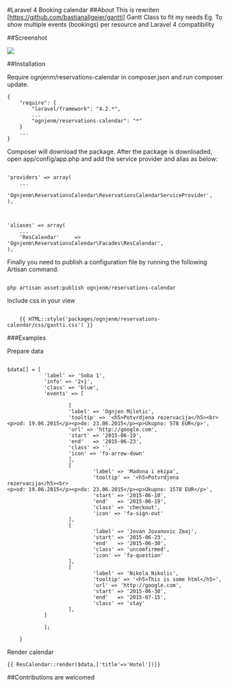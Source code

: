 #Laravel 4 Booking calendar
##About
This is rewriten [https://github.com/bastianallgeier/gantti] Gantt Class to fit my needs Eg. To show multiple events (bookings) per resource and Laravel 4 compatibility

##Screenshot

![](https://raw.githubusercontent.com/ognjenm/reservations-calendar/master/calendar.png)

##Installation

Require ognjenm/reservations-calendar in composer.json and run composer update.

```
{
    "require": {
        "laravel/framework": "4.2.*",
        ...
        "ognjenm/reservations-calendar": "*"
    }
    ...
}
```

Composer will download the package. After the package is downloaded, open app/config/app.php and add the service provider and alias as below:

```

'providers' => array(
    ...
    'Ognjenm\ReservationsCalendar\ReservationsCalendarServiceProvider',
),



'aliases' => array(
    ...
    'ResCalendar'     => 'Ognjenm\ReservationsCalendar\Facades\ResCalendar',
),

```
Finally you need to publish a configuration file by running the following Artisan command.

```

php artisan asset:publish ognjenm/reservations-calendar
```

Include css in your view

```

    {{ HTML::style('packages/ognjenm/reservations-calendar/css/gantti.css') }}
```

###Examples

Prepare data 
```

$data[] = [
            'label' => 'Soba 1',
        	'info' => '2+1',
        	'class' => 'blue',
            'events' => [

                    [
                    'label' => 'Ognjen Miletic',
                    'tooltip' => '<h5>Potvrdjena rezervacija</h5><br><p>od: 19.06.2015</p><p>do: 23.06.2015</p><p>Ukupno: 578 EUR</p>',
                    'url' => 'http://google.com',
                    'start' => '2015-06-19',
                    'end'   => '2015-06-23',
                    'class' => '',
                    'icon' => 'fa-arrow-down'
                    ],
                    [
                            'label' => 'Madona i ekipa',
                            'tooltip' => '<h5>Potvrdjena rezervacija</h5><br>
<p>od: 19.06.2015</p><p>do: 23.06.2015</p><p>Ukupno: 1578 EUR</p>',
                            'start' => '2015-06-10',
                            'end'   => '2015-06-19',
                            'class' => 'checkout',
                            'icon' => 'fa-sign-out'
                    ],
                    [
                            'label' => 'Jovan Jovanovic Zmaj',
                            'start' => '2015-06-23',
                            'end'   => '2015-06-30',
                            'class' => 'uncomfirmed',
                            'icon' => 'fa-question'
                    ],
                    [
                            'label' => 'Nikola Nikolic',
                            'tooltip' => '<h5>This is some html</h5>',
                            'url' => 'http://google.com',
                            'start' => '2015-06-30',
                            'end'   => '2015-07-15',
                            'class' => 'stay'
                    ],
            ]

            ];

    }
```


Render calendar
```
{{ ResCalendar::render($data,['title'=>'Hotel'])}}
```

##Contributions are welcomed